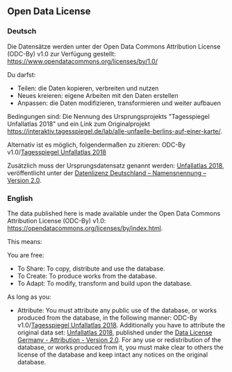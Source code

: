 ## Open Data License

### Deutsch

Die Datensätze werden unter der Open Data Commons Attribution License (ODC-By) v1.0 zur Verfügung gestellt:
https://www.opendatacommons.org/licenses/by/1.0/

Du darfst:
* Teilen: die Daten kopieren, verbreiten und nutzen
* Neues kreieren: eigene Arbeiten mit den Daten erstellen
* Anpassen: die Daten modifizieren, transformieren und weiter aufbauen

Bedingungen sind:
Die Nennung des Ursprungsprojekts "Tagesspiegel Unfallatlas 2018" und ein Link zum Originalprojekt https://interaktiv.tagesspiegel.de/lab/alle-unfaelle-berlins-auf-einer-karte/.

Alternativ ist es möglich, folgendermaßen zu zitieren:
 ODC-By v1.0/<a href="https://interaktiv.tagesspiegel.de/lab/alle-unfaelle-berlins-auf-einer-karte/">Tagesspiegel Unfallatlas 2018</a>

Zusätzlich muss der Ursprungsdatensatz genannt werden: <a href="https://unfallatlas.statistikportal.de/">Unfallatlas 2018</a>, veröffentlicht unter der <a href="www.govdata.de/dl-de/by-2-0">Datenlizenz Deutschland – Namensnennung – Version 2.0</a>.

### English
The data published here is made available under the Open Data Commons Attribution License (ODC-By) v1.0: https://opendatacommons.org/licenses/by/index.html.

This means:

You are free:
* To Share: To copy, distribute and use the database.
* To Create: To produce works from the database.
* To Adapt: To modify, transform and build upon the database.

As long as you:
* Attribute: You must attribute any public use of the database, or works produced from the database, in the following manner: ODC-By v1.0/<a href="https://interaktiv.tagesspiegel.de/lab/alle-unfaelle-berlins-auf-einer-karte/">Tagesspiegel Unfallatlas 2018</a>. Additionally you have to attribute the original data set: <a href="https://unfallatlas.statistikportal.de/">Unfallatlas 2018</a>, published under the <a href="www.govdata.de/dl-de/by-2-0">Data License Germany - Attribution - Version 2.0</a>. For any use or redistribution of the database, or works produced from it, you must make clear to others the license of the database and keep intact any notices on the original database.
